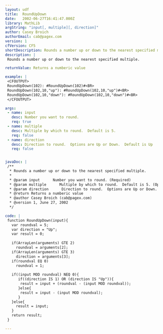 ```yaml
---
layout: udf
title:  RoundUpDown
date:   2002-06-27T16:41:47.000Z
library: MathLib
argString: "input[, multiple][, direction]"
author: Casey Broich
authorEmail: cab@pagex.com
version: 1
cfVersion: CF5
shortDescription: Rounds a number up or down to the nearest specified multiple.
description: |
 Rounds a number up or down to the nearest specified multiple.

returnValue: Returns a numberic value

example: |
 <CFOUTPUT>
 RoundUpDown(102): #RoundUpDown(102)#<BR>
 RoundUpDown(102,10,"up"): #RoundUpDown(102,10,"up")#<BR>
 RoundUpDown(102,10,"down"): #RoundUpDown(102,10,"down")#<BR>
 </CFOUTPUT>

args:
 - name: input
   desc: Number you want to round.
   req: true
 - name: multiple
   desc: Multiple by which to round.  Default is 5.
   req: false
 - name: direction
   desc: Direction to round.  Options are Up or Down.  Default is Up
   req: false


javaDoc: |
 /**
  * Rounds a number up or down to the nearest specified multiple.
  * 
  * @param input      Number you want to round. (Required)
  * @param multiple      Multiple by which to round.  Default is 5. (Optional)
  * @param direction      Direction to round.  Options are Up or Down.  Default is Up (Optional)
  * @return Returns a numberic value 
  * @author Casey Broich (cab@pagex.com) 
  * @version 1, June 27, 2002 
  */

code: |
 function RoundUpDown(input){
   var roundval = 5;
   var direction = "Up";
   var result = 0;
 
   if(ArrayLen(arguments) GTE 2) 
     roundval = arguments[2];
   if(ArrayLen(arguments) GTE 3) 
     direction = arguments[3];
   if(roundval EQ 0) 
     roundval = 1;
 
   if((input MOD roundval) NEQ 0){
      if((direction IS 1) OR (direction IS "Up")){
       result = input + (roundval - (input MOD roundval));
      }else{
       result = input - (input MOD roundval);
      }
   }else{
     result = input;
   }
   return result;
 }

---
```


